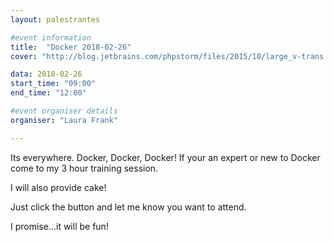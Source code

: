 ```yaml
---
layout: palestrantes

#event information
title:  "Docker 2018-02-26"
cover: "http://blog.jetbrains.com/phpstorm/files/2015/10/large_v-trans.png"

data: 2018-02-26
start_time: "09:00"
end_time: "12:00"

#event organiser details 
organiser: "Laura Frank"

---
```


Its everywhere. Docker, Docker, Docker! If your an expert or new to Docker come to my 3 hour training session.

I will also provide cake!

Just click the button and let me know you want to attend.

I promise...it will be fun!
